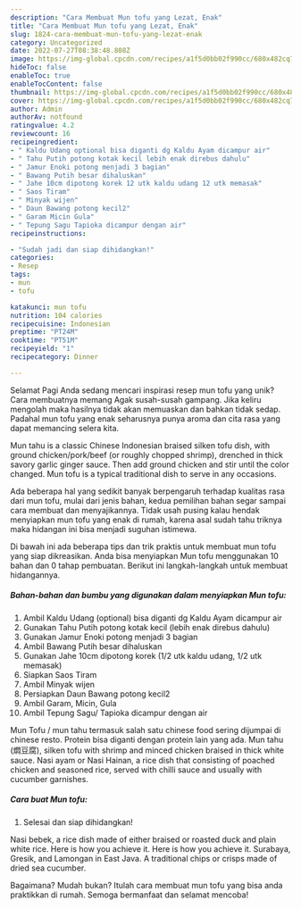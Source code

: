 ```yaml
---
description: "Cara Membuat Mun tofu yang Lezat, Enak"
title: "Cara Membuat Mun tofu yang Lezat, Enak"
slug: 1824-cara-membuat-mun-tofu-yang-lezat-enak
category: Uncategorized
date: 2022-07-27T08:38:48.808Z
image: https://img-global.cpcdn.com/recipes/a1f5d0bb02f990cc/680x482cq70/mun-tofu-foto-resep-utama.jpg
hideToc: false
enableToc: true
enableTocContent: false
thumbnail: https://img-global.cpcdn.com/recipes/a1f5d0bb02f990cc/680x482cq70/mun-tofu-foto-resep-utama.jpg
cover: https://img-global.cpcdn.com/recipes/a1f5d0bb02f990cc/680x482cq70/mun-tofu-foto-resep-utama.jpg
author: Admin
authorAv: notfound
ratingvalue: 4.2
reviewcount: 16
recipeingredient:
- " Kaldu Udang optional bisa diganti dg Kaldu Ayam dicampur air"
- " Tahu Putih potong kotak kecil lebih enak direbus dahulu"
- " Jamur Enoki potong menjadi 3 bagian"
- " Bawang Putih besar dihaluskan"
- " Jahe 10cm dipotong korek 12 utk kaldu udang 12 utk memasak"
- " Saos Tiram"
- " Minyak wijen"
- " Daun Bawang potong kecil2"
- " Garam Micin Gula"
- " Tepung Sagu Tapioka dicampur dengan air"
recipeinstructions:

- "Sudah jadi dan siap dihidangkan!"
categories:
- Resep
tags:
- mun
- tofu

katakunci: mun tofu 
nutrition: 104 calories
recipecuisine: Indonesian
preptime: "PT24M"
cooktime: "PT51M"
recipeyield: "1"
recipecategory: Dinner

---
```



Selamat Pagi Anda sedang mencari inspirasi resep mun tofu yang unik? Cara membuatnya memang Agak susah-susah gampang. Jika keliru mengolah maka hasilnya tidak akan memuaskan dan bahkan tidak sedap. Padahal mun tofu yang enak seharusnya punya aroma dan cita rasa yang dapat memancing selera kita.


Mun tahu is a classic Chinese Indonesian braised silken tofu dish, with ground chicken/pork/beef (or roughly chopped shrimp), drenched in thick savory garlic ginger sauce. Then add ground chicken and stir until the color changed. Mun tofu is a typical traditional dish to serve in any occasions.

Ada beberapa hal yang sedikit banyak berpengaruh terhadap kualitas rasa dari mun tofu, mulai dari jenis bahan, kedua pemilihan bahan segar sampai cara membuat dan menyajikannya. Tidak usah pusing kalau hendak menyiapkan mun tofu yang enak di rumah, karena asal sudah tahu triknya maka hidangan ini bisa menjadi suguhan istimewa.


Di bawah ini ada beberapa tips dan trik praktis untuk membuat mun tofu yang siap dikreasikan. Anda bisa menyiapkan Mun tofu menggunakan 10 bahan dan 0 tahap pembuatan. Berikut ini langkah-langkah untuk membuat hidangannya.

<!--inarticleads1-->

##### Bahan-bahan dan bumbu yang digunakan dalam menyiapkan Mun tofu:

1. Ambil  Kaldu Udang (optional) bisa diganti dg Kaldu Ayam dicampur air
1. Gunakan  Tahu Putih potong kotak kecil (lebih enak direbus dahulu)
1. Gunakan  Jamur Enoki potong menjadi 3 bagian
1. Ambil  Bawang Putih besar dihaluskan
1. Gunakan  Jahe 10cm dipotong korek (1/2 utk kaldu udang, 1/2 utk memasak)
1. Siapkan  Saos Tiram
1. Ambil  Minyak wijen
1. Persiapkan  Daun Bawang potong kecil2
1. Ambil  Garam, Micin, Gula
1. Ambil  Tepung Sagu/ Tapioka dicampur dengan air


Mun Tofu / mun tahu termasuk salah satu chinese food sering dijumpai di chinese resto. Protein bisa diganti dengan protein lain yang ada. Mun tahu (燜豆腐), silken tofu with shrimp and minced chicken braised in thick white sauce. Nasi ayam or Nasi Hainan, a rice dish that consisting of poached chicken and seasoned rice, served with chilli sauce and usually with cucumber garnishes. 

<!--inarticleads2-->

##### Cara buat Mun tofu:


1. Selesai dan siap dihidangkan!

Nasi bebek, a rice dish made of either braised or roasted duck and plain white rice. Here is how you achieve it. Here is how you achieve it. Surabaya, Gresik, and Lamongan in East Java. A traditional chips or crisps made of dried sea cucumber. 

Bagaimana? Mudah bukan? Itulah cara membuat mun tofu yang bisa anda praktikkan di rumah. Semoga bermanfaat dan selamat mencoba!
